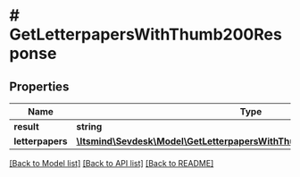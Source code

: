 # # GetLetterpapersWithThumb200Response

## Properties

Name | Type | Description | Notes
------------ | ------------- | ------------- | -------------
**result** | **string** |  | [optional]
**letterpapers** | [**\Itsmind\Sevdesk\Model\GetLetterpapersWithThumb200ResponseLetterpapers**](GetLetterpapersWithThumb200ResponseLetterpapers.md) |  | [optional]

[[Back to Model list]](../../README.md#models) [[Back to API list]](../../README.md#endpoints) [[Back to README]](../../README.md)
